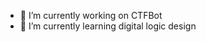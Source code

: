 - 🔭 I’m currently working on CTFBot
- 🌱 I’m currently learning digital logic design

<script src="https://www.hackthebox.eu/badge/120937"></script>
